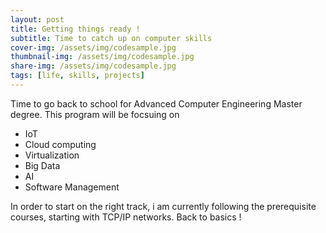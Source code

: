 ```yaml
---
layout: post
title: Getting things ready !
subtitle: Time to catch up on computer skills
cover-img: /assets/img/codesample.jpg
thumbnail-img: /assets/img/codesample.jpg
share-img: /assets/img/codesample.jpg
tags: [life, skills, projects]
---
```


Time to go back to school for Advanced Computer Engineering Master degree.
This program will be focsuing on
  - IoT
  - Cloud computing
  - Virtualization
  - Big Data
  - AI
  - Software Management

In order to start on the right track, i am currently following the prerequisite courses, starting with TCP/IP networks.
Back to basics !
